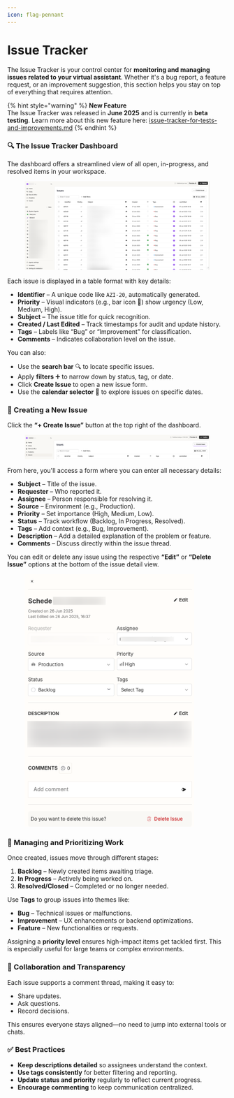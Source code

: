 ```yaml
---
icon: flag-pennant
---
```


# Issue Tracker

The Issue Tracker is your control center for **monitoring and managing issues related to your virtual assistant**. Whether it's a bug report, a feature request, or an improvement suggestion, this section helps you stay on top of everything that requires attention.

{% hint style="warning" %}
**New Feature**\
The Issue Tracker was released in **June 2025** and is currently in **beta testing**. Learn more about this new feature here: [issue-tracker-for-tests-and-improvements.md](../../product-updates/latest-product-releases/issue-tracker-for-tests-and-improvements.md "mention")
{% endhint %}

### 🔍 The Issue Tracker Dashboard

The dashboard offers a streamlined view of all open, in-progress, and resolved items in your workspace.

<figure><img src="../../.gitbook/assets/issues.png" alt=""><figcaption></figcaption></figure>

Each issue is displayed in a table format with key details:

* **Identifier** – A unique code like `AZI-20`, automatically generated.
* **Priority** – Visual indicators (e.g., bar icon 📶) show urgency (Low, Medium, High).
* **Subject** – The issue title for quick recognition.
* **Created / Last Edited** – Track timestamps for audit and update history.
* **Tags** – Labels like “Bug” or “Improvement” for classification.
* **Comments** – Indicates collaboration level on the issue.

You can also:

* Use the **search bar** 🔍 to locate specific issues.
* Apply **filters** ➕ to narrow down by status, tag, or date.
* Click **Create Issue** to open a new issue form.
* Use the **calendar selector** 📅 to explore issues on specific dates.

### 📝 Creating a New Issue

Click the **“+ Create Issue”** button at the top right of the dashboard.

<figure><img src="../../.gitbook/assets/issues header create (1).png" alt=""><figcaption></figcaption></figure>

From here, you'll access a form where you can enter all necessary details:

* **Subject** – Title of the issue.
* **Requester** – Who reported it.
* **Assignee** – Person responsible for resolving it.
* **Source** – Environment (e.g., Production).
* **Priority** – Set importance (High, Medium, Low).
* **Status** – Track workflow (Backlog, In Progress, Resolved).
* **Tags** – Add context (e.g., Bug, Improvement).
* **Description** – Add a detailed explanation of the problem or feature.
* **Comments** – Discuss directly within the issue thread.

You can edit or delete any issue using the respective **“Edit”** or **“Delete Issue”** options at the bottom of the issue detail view.

<figure><img src="../../.gitbook/assets/issue scheda.png" alt="" width="388"><figcaption></figcaption></figure>

### 🔄 Managing and Prioritizing Work

Once created, issues move through different stages:

1. **Backlog** – Newly created items awaiting triage.
2. **In Progress** – Actively being worked on.
3. **Resolved/Closed** – Completed or no longer needed.

Use **Tags** to group issues into themes like:

* **Bug** – Technical issues or malfunctions.
* **Improvement** – UX enhancements or backend optimizations.
* **Feature** – New functionalities or requests.

Assigning a **priority level** ensures high-impact items get tackled first. This is especially useful for large teams or complex environments.

### 💬 Collaboration and Transparency

Each issue supports a comment thread, making it easy to:

* Share updates.
* Ask questions.
* Record decisions.

This ensures everyone stays aligned—no need to jump into external tools or chats.

### ✅ Best Practices

* **Keep descriptions detailed** so assignees understand the context.
* **Use tags consistently** for better filtering and reporting.
* **Update status and priority** regularly to reflect current progress.
* **Encourage commenting** to keep communication centralized.
